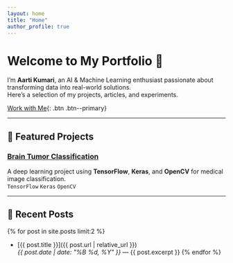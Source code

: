 ```yaml
---
layout: home
title: "Home"
author_profile: true
---
```


# Welcome to My Portfolio 🎉

I’m **Aarti Kumari**, an AI & Machine Learning enthusiast passionate about transforming data into real-world solutions.  
Here’s a selection of my projects, articles, and experiments.  

[Work with Me](https://www.fiverr.com/aartikumari16){: .btn .btn--primary}

---

## 🚀 Featured Projects

### [Brain Tumor Classification](https://github.com/aartikumari16/Brain-Tumor-Classification)
A deep learning project using **TensorFlow**, **Keras**, and **OpenCV** for medical image classification.  
`TensorFlow` `Keras` `OpenCV`

---

## 📝 Recent Posts
{% for post in site.posts limit:2 %}
- [{{ post.title }}]({{ post.url | relative_url }})  
  *{{ post.date | date: "%B %d, %Y" }}* — {{ post.excerpt }}
{% endfor %}
